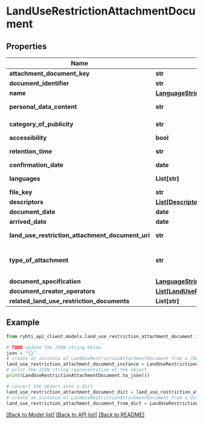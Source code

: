 # LandUseRestrictionAttachmentDocument


## Properties

Name | Type | Description | Notes
------------ | ------------- | ------------- | -------------
**attachment_document_key** | **str** | Tiedon tuottajatahon tietojärjestelmän generoima kohteen versioriippumaton tunnus | 
**document_identifier** | **str** | Asiakirjan pysyvä tunnus, esim. diaarinumero tai muu dokumentinhallinnan tunnus. | 
**name** | [**LanguageString**](LanguageString.md) | Lokalisoitu merkkijono-luokka eri kielille. Lisää vähintään yksi kieli. | 
**personal_data_content** | **str** | Kuvaa asiakirjan henkilötietosisällön. Käytetään koodistoa &lt;a href&#x3D;\&quot;http://uri.suomi.fi/codelist/rytj/henkilotietosisalto\&quot;&gt;http://uri.suomi.fi/codelist/rytj/henkilotietosisalto&lt;/a&gt; | 
**category_of_publicity** | **str** | Kuvaa asiakirjan julkisuusluokan. Käytetään koodistoa &lt;a href&#x3D;\&quot;http://uri.suomi.fi/codelist/rytj/julkisuus\&quot;&gt;http://uri.suomi.fi/codelist/rytj/julkisuus&lt;/a&gt; | 
**accessibility** | **bool** |  | 
**retention_time** | **str** | Asiakirjan säilytysaika vuosina ennen sen hävittämistä. Käytetään koodistoa &lt;a href&#x3D;\&quot;http://uri.suomi.fi/codelist/rytj/sailytysaika\&quot;&gt;http://uri.suomi.fi/codelist/rytj/sailytysaika&lt;/a&gt; | 
**confirmation_date** | **date** |  | [optional] 
**languages** | **List[str]** | Asiakirjan kieli tai sisältämät kielet. Käytetään koodistoa &lt;a href&#x3D;\&quot;http://uri.suomi.fi/codelist/rytj/ryhtikielet\&quot;&gt;http://uri.suomi.fi/codelist/rytj/ryhtikielet&lt;/a&gt; | 
**file_key** | **str** | Erillisen rajapinnan kautta tallennetun tiedoston avain. | 
**descriptors** | [**List[Descriptor]**](Descriptor.md) |  | [optional] 
**document_date** | **date** |  | 
**arrived_date** | **date** |  | [optional] 
**land_use_restriction_attachment_document_uri** | **str** | Luokan pysyvä URI -muotoinen viittaustunniste (https://uri.rakennetunymparistontietojarjestelma.fi/landuserestrictionattachmentdocument/{guid}) | [optional] [readonly] 
**type_of_attachment** | **str** | Tieto, joka kuvaa tuotettavan asiakirjan lajia. Asiakirjoja tuotetaan yleensä asiankäsittelyyn liittyvissä yksittäisissä toimissa tai tapahtumissa (toimenpide).  Asiakirjatyyppi noudattaa yhteistä luokitusta/koodistoa, esimerkkejä arvoille ovat raportti, päätös, ilmoitus, muistio, tiedote...  Käytetään koodistoa &lt;a href&#x3D;\&quot;http://uri.suomi.fi/codelist/rytj/asiakirjanLaji\&quot;&gt;http://uri.suomi.fi/codelist/rytj/asiakirjanLaji&lt;/a&gt; | 
**document_specification** | [**LanguageString**](LanguageString.md) | Lokalisoitu merkkijono-luokka eri kielille. Lisää vähintään yksi kieli. | [optional] 
**document_creator_operators** | [**List[LandUseRestrictionOperator]**](LandUseRestrictionOperator.md) | Asiakirjan laatijat | [optional] 
**related_land_use_restriction_documents** | **List[str]** | Liiteasiakirjaan liittyvät muut liiteasiakirjat | [optional] 

## Example

```python
from ryhti_api_client.models.land_use_restriction_attachment_document import LandUseRestrictionAttachmentDocument

# TODO update the JSON string below
json = "{}"
# create an instance of LandUseRestrictionAttachmentDocument from a JSON string
land_use_restriction_attachment_document_instance = LandUseRestrictionAttachmentDocument.from_json(json)
# print the JSON string representation of the object
print(LandUseRestrictionAttachmentDocument.to_json())

# convert the object into a dict
land_use_restriction_attachment_document_dict = land_use_restriction_attachment_document_instance.to_dict()
# create an instance of LandUseRestrictionAttachmentDocument from a dict
land_use_restriction_attachment_document_from_dict = LandUseRestrictionAttachmentDocument.from_dict(land_use_restriction_attachment_document_dict)
```
[[Back to Model list]](../README.md#documentation-for-models) [[Back to API list]](../README.md#documentation-for-api-endpoints) [[Back to README]](../README.md)



